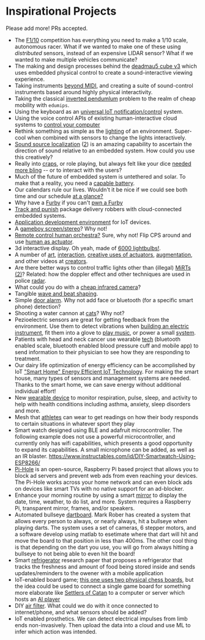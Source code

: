# Inspirational Projects

Please add more! PRs accepted.

- The [F1/10](http://f1tenth.org/) competition has everything you need to make a 1/10 scale, autonomous racer.
  What if we wanted to make one of these using _distributed_ sensors, instead of an expensive LIDAR sensor?
  What if we wanted to make multiple vehicles communicate?
- The making and design processes behind the [deadmau5 cube v3](https://www.youtube.com/watch?v=waGzVes6PWY) which uses embedded physical control to create a sound-interactive viewing experience.
- Taking instruments [beyond MIDI](https://www.youtube.com/watch?v=x5MuKTkukIw), and creating a suite of sound-control instruments based around highly physical interactivity.
- Taking the classical [inverted pendumlum](https://www.youtube.com/watch?v=Owe0o0ynUbY) problem to the realm of cheap mobility with `edumips`.
- Using the keyboard as an [universal IoT notification/control](https://www.daskeyboard.com/x/x50q-rgb-mechanical-keyboard/) system.
- Using the voice control APIs of existing human-interactive cloud systems to [control your computer](https://www.instructables.com/id/IoTyper-Control-Your-PC-Via-Alexa-IoT/)
- Rethink something as simple as the [lighting](https://www.instructables.com/id/Super-Simple-RGB-WiFi-Lamp/) of an environment.
  Super-cool when combined with sensors to change the lights interactively.
- [Sound source localization](https://respeaker.io/6_mic_array/) ([2](https://respeaker.io/usb_4_mic_array/)) is an amazing capability to ascertain the direction of sound relative to an embedded system.
  How could you use this creatively?
- Really into [craps](https://en.wikipedia.org/wiki/Craps), or role playing, but always felt like your dice [needed more bling](https://hackaday.io/project/28377-electronic-dice) -- or to interact with the users?
- Much of the future of embedded system is untethered and solar.
  To make that a reality, you need a [capable battery](https://hackaday.io/project/164733-pisugar-battery-for-raspberry-pi-zero).
- Our calendars rule our lives.
  Wouldn't it be nice if we could see both time and our schedule [at a glance?](https://www.instructables.com/id/CalClock-Simply-See-Your-Schedule/)
- Why have a [Furby](https://en.wikipedia.org/wiki/Furby) if you can't [pwn a Furby](https://github.com/iafan/Hacksby)
- [Track and punish](https://www.youtube.com/watch?v=a_TSR_v07m0) package delivery robbers with cloud-connected embedded systems.
- [Application development environment](https://www.youtube.com/watch?v=uE0bP-AS_sQ) for IoT devices.
- A [gameboy screen/stereo](https://youtu.be/FsqfhFsk2PQ?t=248)? Why not!
- [Remote control human orchestra?](https://www.youtube.com/watch?v=Dph-bkJL_wM) Sure, why not! Flip CPS around and use [human as actuator](https://www.youtube.com/watch?v=uu5jH2BgPBM).
- 3d interactive display. Oh yeah, made of [6000 lightbulbs!](https://www.youtube.com/watch?v=_gW9zwK8Ydk&list=RDuu5jH2BgPBM&index=5).
- A number of [art](https://www.youtube.com/watch?v=0F4V_-shzlk), [interaction](https://www.youtube.com/watch?v=Ev6r7AAg4V4), [creative uses of actuators](https://www.youtube.com/watch?v=y4QQzzU2diM), [augmentation](https://www.youtube.com/watch?v=_VFsdPAoI1g&list=PL6uqON-thyrbkbUEGMRWMLLop9qeMashH), and other videos at [creators](https://www.youtube.com/user/TheCreatorsProject/videos).
- Are there better ways to control traffic lights other than (illegal) [MiRTs](https://hackaday.io/project/162434-dont-call-the-cops) [(2)](http://www.themirt.com/how-it-works.php)? Related: how the doppler effect and other techniques are used in police [radar](https://youtu.be/vQtLms02PFM?t=647).
- What could you do with a [cheap infrared camera](https://youtu.be/u4DSzp77xwk?t=162)?
- Tangible [wave and beat shaping](https://youtu.be/Mgy1S8qymx0?list=TLPQMDIwMTIwMjDft11QejRomA).
- Simple [door alarm](https://youtu.be/xXs8Cxw4e2k?list=TLPQMDQwMTIwMjCFXJiZsHM4tw). Why not add face or bluetooth (for a specific smart phone) detection?
- Shooting a water cannon at [cats](https://youtu.be/uIbkLjjlMV8?list=TLPQMDQwMTIwMjCFXJiZsHM4tw)? Why not?
- Pezioelectric sensors are great for getting feedback from the environment.
  Use them to detect vibrations when [building an electric instrument](https://youtu.be/Zp2LCAv2CYY?list=TLPQMDQwMTIwMjCFXJiZsHM4tw&t=408), fit them into a glove to [play music](https://www.youtube.com/watch?v=oTJh_Kph1mU&list=TLPQMDQwMTIwMjCFXJiZsHM4tw&index=16), or power a small [system](https://youtu.be/tYoGdxDPwL4?list=TLPQMDQwMTIwMjCFXJiZsHM4tw).
- Patients with head and neck cancer use wearable [tech](https://www.news-medical.net/news/20180517/Smart-technology-helps-improve-outcomes-for-patients-with-head-and-neck-cancer.aspx) (bluetooth enabled scale, bluetooth enabled blood pressure cuff and mobile app) to send information to their physician to see how they are responding to treatment.
- Our dairy life optimization of energy efficiency can be accomplished by IoT ["Smart Home" Energy Efficient IoT Technology](https://www.youtube.com/watch?v=iCgf_YmOykw). For making the smart house, many types of sensors and management systems are needed. Thanks to the smart home, we can save energy without additional individual effort!
- New [wearable device](https://spirehealth.com/pages/research-platform) to monitor respiration, pulse, sleep, and activity to help with health conditions including asthma, anxiety, sleep disorders and more.
- Mesh that [athletes](https://electronicsforu.com/electronics-projects/wifi-bluetooth-mesh-enabled-iot-smart-device-for-athletes) can wear to get readings on how their body responds to certain situations in whatever sport they play
- Smart watch designed using BLE and adafruit microcontroller. The following example does not use a powerful microcontroller, and currently only has wifi capabilities, which presents a good opportunity to expand its capabilities. A small microphone can be added, as well as an IR blaster. https://www.instructables.com/id/DIY-Smartwatch-Using-ESP8266/
- [Pi-Hole](https://github.com/pi-hole/pi-hole) is an open-source, Raspberry Pi based project that allows you to block ad servers and prevent web ads from even reaching your devices. The Pi-Hole works across your home network and can even block ads on devices like smart TVs with no native support for an ad-blocker.
- Enhance your morning routine by using a smart [mirror](https://www.pantechsolutions.net/iot-based-smart-e-mirror-using-opencv-with-raspberry-pi) to display the date, time, weather, to do list, and more. System requires a Raspberry Pi, transparent mirror, frames, and/or speakers.
- Automated bullseye [dartboard](https://www.youtube.com/watch?v=MHTizZ_XcUM). Mark Rober has created a system that allows every person to always, or nearly always, hit a bullseye when playing darts. The system uses a set of cameras, 6 stepper motors, and a software develop using matlab to esetimate where that dart will hit and move the board to that position in less than 400ms. The other cool thing is that depending on the dart you use, you will go from always hitting a bullseye to not being able to even hit the board!
- Smart [refrigerator](https://www.researchgate.net/publication/322653199_IoT_Based_Interactive_Smart_Refrigerator) research paper that proposes a refrigerator that tracks the freshness and amount of food being stored inside and sends updates/reminders to the owener with a mobile application
- IoT-enabled board game; [this one uses two physical chess boards](https://www.youtube.com/watch?v=ta-q7Qbpj4Q), but the idea could be used to connect a single game board for something more elaborate like [Settlers of Catan](https://boardgamegeek.com/boardgame/13/catan) to a computer or server which hosts an [AI player](https://github.com/maxyurk/settlers_of_catan)
- DIY [air filter](https://github.com/Kels316/DIY-Air-Purifier). What could we do with it once connected to internet/phone, and what sensors should be added?
- IoT enabled prosthetics. We can detect electrical impulses from limb ends non-invasively. Then upload the data into a cloud and use ML to infer which action was intended.
